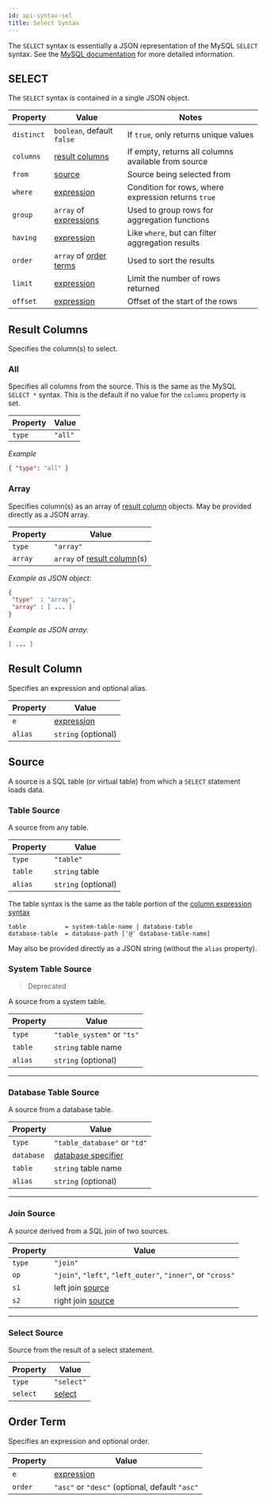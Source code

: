 ```yaml
---
id: api-syntax-sel
title: Select Syntax
---
```


The `SELECT` syntax is essentially a JSON representation of the MySQL `SELECT` syntax. See the
[MySQL documentation](https://dev.mysql.com/doc/refman/8.0/en/select.html) for more detailed information.

## SELECT

The `SELECT` syntax is contained in a single JSON object.

| Property    | Value                                      | Notes                                                    |
|-------------|--------------------------------------------|----------------------------------------------------------|
| `distinct`  | `boolean`, default `false`                 | If `true`, only returns unique values                    |
| `columns`   | [result columns](#result-columns)          | If empty, returns all columns available from source      |
| `from`      | [source](#source)                          | Source being selected from                               |
| `where`     | [expression](api-syntax-ex.md)             | Condition for rows, where expression returns `true`      |
| `group`     | `array` of [expressions](api-syntax-ex.md) | Used to group rows for aggregation functions             |
| `having`    | [expression](api-syntax-ex.md)             | Like `where`, but can filter aggregation results         |
| `order`     | `array` of [order terms](#order-term)      | Used to sort the results                                 |
| `limit`     | [expression](api-syntax-ex.md)             | Limit the number of rows returned                        |
| `offset`    | [expression](api-syntax-ex.md)             | Offset of the start of the rows                          |

## Result Columns

Specifies the column(s) to select.

### All

Specifies all columns from the source. This is the same as the MySQL `SELECT *` syntax. This is the default if
no value for the `columns` property is set.

| Property   | Value                               |
|------------|-------------------------------------|
| `type`     | `"all"`                             |

_Example_

```json
{ "type": "all" }
```

### Array

Specifies column(s) as an array of [result column](#result-column) objects. May be provided directly
as a JSON array.

| Property   | Value                                         |
|------------|-----------------------------------------------|
| `type`     | `"array"`                                     |
| `array`    | `array` of [result column](#result-column)(s) |

_Example as JSON object:_

```json
{
 "type"  : "array",
 "array" : [ ... ]
}
```

_Example as JSON array:_

```json
[ ... ]
```

## Result Column

Specifies an expression and optional alias.

| Property   | Value                               |
|------------|-------------------------------------|
| `e`        | [expression](api-syntax-ex.md)      |
| `alias`    | `string` (optional)                 |

## Source

A source is a SQL table (or virtual table) from which a `SELECT` statement loads data.

### Table Source

A source from any table.

| Property   | Value                               |
|------------|-------------------------------------|
| `type`     | `"table"`                           |
| `table`    | `string` table                      |
| `alias`    | `string` (optional)                 |

The table syntax is the same as the table portion of the [column expression syntax](api-syntax-ex.md#columns)

```text
table           = system-table-name | database-table
database-table  = database-path ['@' database-table-name]
```

May also be provided directly as a JSON string (without the `alias` property).

### System Table Source

> Deprecated

A source from a system table.

| Property   | Value                               |
|------------|-------------------------------------|
| `type`     | `"table_system"` or `"ts"`          |
| `table`    | `string` table name                 |
| `alias`    | `string` (optional)                 |

---

### Database Table Source

A source from a database table.

| Property   | Value                                             |
|------------|---------------------------------------------------|
| `type`     | `"table_database"` or `"td"`                      |
| `database` | [database specifier](api-syntax-spec.md#database) |
| `table`    | `string` table name                               |
| `alias`    | `string` (optional)                               |

---

### Join Source

A source derived from a SQL join of two sources.

| Property   | Value                                                       |
|------------|-------------------------------------------------------------|
| `type`     | `"join"`                                                    |
| `op`       | `"join"`, `"left"`, `"left_outer"`, `"inner"`, or `"cross"` |
| `s1`       | left join [source](#source)                                 |
| `s2`       | right join [source](#source)                                |

---

### Select Source

Source from the result of a select statement.

| Property   | Value                                                       |
|------------|-------------------------------------------------------------|
| `type`     | `"select"`                                                  |
| `select`   | [select](api-syntax-sel.md)                                 |


## Order Term

Specifies an expression and optional order.

| Property   | Value                                                       |
|------------|-------------------------------------------------------------|
| `e`        | [expression](api-syntax-ex.md)                              |
| `order`    | `"asc"` or `"desc"` (optional, default `"asc"`              |